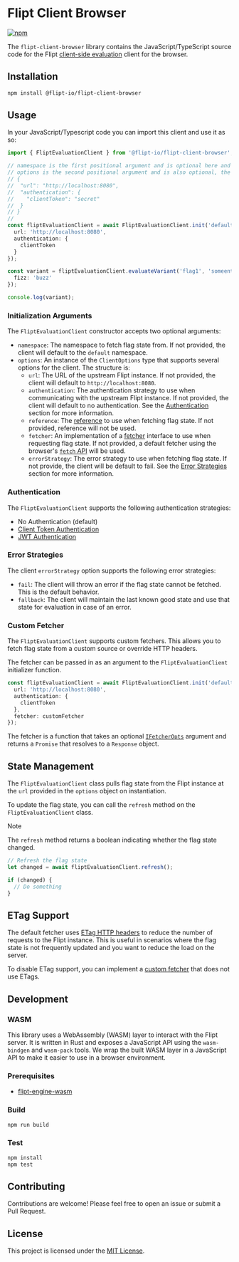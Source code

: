 # Flipt Client Browser

[![npm](https://img.shields.io/npm/v/@flipt-io/flipt-client-browser?label=%40flipt-io%2Fflipt-client-browser)](https://www.npmjs.com/package/@flipt-io/flipt-client-browser)

The `flipt-client-browser` library contains the JavaScript/TypeScript source code for the Flipt [client-side evaluation](https://www.flipt.io/docs/integration/client) client for the browser.

## Installation

```bash
npm install @flipt-io/flipt-client-browser
```

## Usage

In your JavaScript/Typescript code you can import this client and use it as so:

```typescript
import { FliptEvaluationClient } from '@flipt-io/flipt-client-browser';

// namespace is the first positional argument and is optional here and will have a value of "default" if not specified.
// options is the second positional argument and is also optional, the structure is:
// {
//  "url": "http://localhost:8080",
//  "authentication": {
//    "clientToken": "secret"
//  }
// }
//
const fliptEvaluationClient = await FliptEvaluationClient.init('default', {
  url: 'http://localhost:8080',
  authentication: {
    clientToken
  }
});

const variant = fliptEvaluationClient.evaluateVariant('flag1', 'someentity', {
  fizz: 'buzz'
});

console.log(variant);
```

### Initialization Arguments

The `FliptEvaluationClient` constructor accepts two optional arguments:

- `namespace`: The namespace to fetch flag state from. If not provided, the client will default to the `default` namespace.
- `options`: An instance of the `ClientOptions` type that supports several options for the client. The structure is:
  - `url`: The URL of the upstream Flipt instance. If not provided, the client will default to `http://localhost:8080`.
  - `authentication`: The authentication strategy to use when communicating with the upstream Flipt instance. If not provided, the client will default to no authentication. See the [Authentication](#authentication) section for more information.
  - `reference`: The [reference](https://docs.flipt.io/guides/user/using-references) to use when fetching flag state. If not provided, reference will not be used.
  - `fetcher`: An implementation of a [fetcher](https://github.com/flipt-io/flipt-client-sdks/blob/4821cb227c6c8b10419b96674d44ad1d6668a647/flipt-client-browser/src/models.ts#L5) interface to use when requesting flag state. If not provided, a default fetcher using the browser's [`fetch` API](https://developer.mozilla.org/en-US/docs/Web/API/Fetch_API) will be used.
  - `errorStrategy`: The error strategy to use when fetching flag state. If not provide, the client will be default to fail. See the [Error Strategies](#error-strategies) section for more information.

### Authentication

The `FliptEvaluationClient` supports the following authentication strategies:

- No Authentication (default)
- [Client Token Authentication](https://docs.flipt.io/authentication/using-tokens)
- [JWT Authentication](https://docs.flipt.io/authentication/using-jwts)

### Error Strategies

The client `errorStrategy` option supports the following error strategies:

- `fail`: The client will throw an error if the flag state cannot be fetched. This is the default behavior.
- `fallback`: The client will maintain the last known good state and use that state for evaluation in case of an error.

### Custom Fetcher

The `FliptEvaluationClient` supports custom fetchers. This allows you to fetch flag state from a custom source or override HTTP headers.

The fetcher can be passed in as an argument to the `FliptEvaluationClient` initializer function.

```typescript
const fliptEvaluationClient = await FliptEvaluationClient.init('default', {
  url: 'http://localhost:8080',
  authentication: {
    clientToken
  },
  fetcher: customFetcher
});
```

The fetcher is a function that takes an optional [`IFetcherOpts`](https://github.com/flipt-io/flipt-client-sdks/blob/4821cb227c6c8b10419b96674d44ad1d6668a647/flipt-client-browser/src/models.ts#L1) argument and returns a `Promise` that resolves to a `Response` object.

## State Management

The `FliptEvaluationClient` class pulls flag state from the Flipt instance at the `url` provided in the `options` object on instantiation.

To update the flag state, you can call the `refresh` method on the `FliptEvaluationClient` class.

> [!NOTE]
> The `refresh` method returns a boolean indicating whether the flag state changed.

```typescript
// Refresh the flag state
let changed = await fliptEvaluationClient.refresh();

if (changed) {
  // Do something
}
```

## ETag Support

The default fetcher uses [ETag HTTP headers](https://developer.mozilla.org/en-US/docs/Web/HTTP/Headers/ETag) to reduce the number of requests to the Flipt instance. This is useful in scenarios where the flag state is not frequently updated and you want to reduce the load on the server.

To disable ETag support, you can implement a [custom fetcher](#custom-fetcher) that does not use ETags.

## Development

### WASM

This library uses a WebAssembly (WASM) layer to interact with the Flipt server. It is written in Rust and exposes a JavaScript API using the `wasm-bindgen` and `wasm-pack` tools. We wrap the built WASM layer in a JavaScript API to make it easier to use in a browser environment.

### Prerequisites

- [flipt-engine-wasm](../flipt-engine-wasm)

### Build

```bash
npm run build
```

### Test

```bash
npm install
npm test
```

## Contributing

Contributions are welcome! Please feel free to open an issue or submit a Pull Request.

## License

This project is licensed under the [MIT License](LICENSE).
